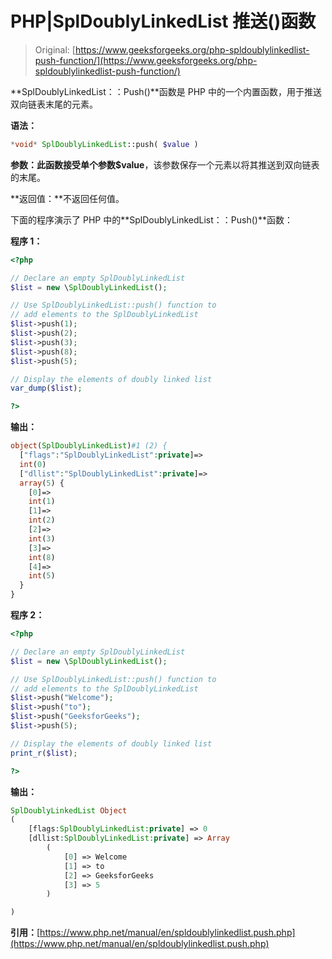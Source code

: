 # PHP|SplDoublyLinkedList 推送()函数

> Original: [https://www.geeksforgeeks.org/php-spldoublylinkedlist-push-function/](https://www.geeksforgeeks.org/php-spldoublylinkedlist-push-function/)

**SplDoublyLinkedList：：Push()**函数是 PHP 中的一个内置函数，用于推送双向链表末尾的元素。

**语法：**

```php
*void* SplDoublyLinkedList::push( $value )
```

**参数：**此函数接受单个参数**$value**，该参数保存一个元素以将其推送到双向链表的末尾。

**返回值：**不返回任何值。

下面的程序演示了 PHP 中的**SplDoublyLinkedList：：Push()**函数：

**程序 1：**

```php
<?php 

// Declare an empty SplDoublyLinkedList
$list = new \SplDoublyLinkedList();

// Use SplDoublyLinkedList::push() function to 
// add elements to the SplDoublyLinkedList
$list->push(1);
$list->push(2);
$list->push(3);
$list->push(8);
$list->push(5);

// Display the elements of doubly linked list
var_dump($list);

?> 
```

**输出：**

```php
object(SplDoublyLinkedList)#1 (2) {
  ["flags":"SplDoublyLinkedList":private]=>
  int(0)
  ["dllist":"SplDoublyLinkedList":private]=>
  array(5) {
    [0]=>
    int(1)
    [1]=>
    int(2)
    [2]=>
    int(3)
    [3]=>
    int(8)
    [4]=>
    int(5)
  }
}

```

**程序 2：**

```php
<?php 

// Declare an empty SplDoublyLinkedList
$list = new \SplDoublyLinkedList();

// Use SplDoublyLinkedList::push() function to 
// add elements to the SplDoublyLinkedList
$list->push("Welcome");
$list->push("to");
$list->push("GeeksforGeeks");
$list->push(5);

// Display the elements of doubly linked list
print_r($list);

?> 
```

**输出：**

```php
SplDoublyLinkedList Object
(
    [flags:SplDoublyLinkedList:private] => 0
    [dllist:SplDoublyLinkedList:private] => Array
        (
            [0] => Welcome
            [1] => to
            [2] => GeeksforGeeks
            [3] => 5
        )

)

```

**引用：**[https://www.php.net/manual/en/spldoublylinkedlist.push.php](https://www.php.net/manual/en/spldoublylinkedlist.push.php)
